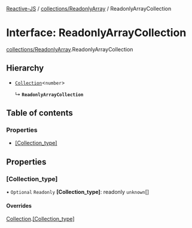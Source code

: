 [Reactive-JS](../README.md) / [collections/ReadonlyArray](../modules/collections_ReadonlyArray.md) / ReadonlyArrayCollection

# Interface: ReadonlyArrayCollection

[collections/ReadonlyArray](../modules/collections_ReadonlyArray.md).ReadonlyArrayCollection

## Hierarchy

- [`Collection`](collections.Collection.md)\<`number`\>

  ↳ **`ReadonlyArrayCollection`**

## Table of contents

### Properties

- [[Collection\_type]](collections_ReadonlyArray.ReadonlyArrayCollection.md#[collection_type])

## Properties

### [Collection\_type]

• `Optional` `Readonly` **[Collection\_type]**: readonly `unknown`[]

#### Overrides

[Collection](collections.Collection.md).[[Collection_type]](collections.Collection.md#[collection_type])
